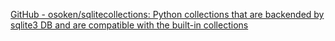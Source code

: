 
[GitHub - osoken/sqlitecollections: Python collections that are backended by sqlite3 DB and are compatible with the built-in collections](https://github.com/osoken/sqlitecollections)
